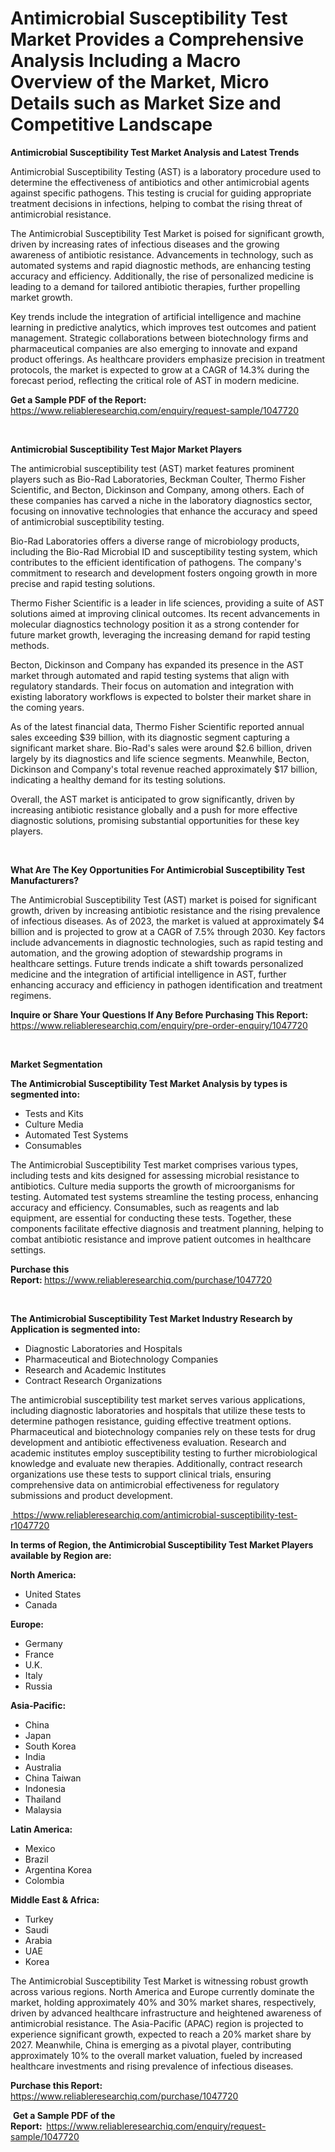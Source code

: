 <p><h1>Antimicrobial Susceptibility Test Market Provides a Comprehensive Analysis Including a Macro Overview of the Market, Micro Details such as Market Size and Competitive Landscape</h1></p><p><strong>Antimicrobial Susceptibility Test Market Analysis and Latest Trends</strong></p>
<p><p>Antimicrobial Susceptibility Testing (AST) is a laboratory procedure used to determine the effectiveness of antibiotics and other antimicrobial agents against specific pathogens. This testing is crucial for guiding appropriate treatment decisions in infections, helping to combat the rising threat of antimicrobial resistance. </p><p>The Antimicrobial Susceptibility Test Market is poised for significant growth, driven by increasing rates of infectious diseases and the growing awareness of antibiotic resistance. Advancements in technology, such as automated systems and rapid diagnostic methods, are enhancing testing accuracy and efficiency. Additionally, the rise of personalized medicine is leading to a demand for tailored antibiotic therapies, further propelling market growth. </p><p>Key trends include the integration of artificial intelligence and machine learning in predictive analytics, which improves test outcomes and patient management. Strategic collaborations between biotechnology firms and pharmaceutical companies are also emerging to innovate and expand product offerings. As healthcare providers emphasize precision in treatment protocols, the market is expected to grow at a CAGR of 14.3% during the forecast period, reflecting the critical role of AST in modern medicine.</p></p>
<p><strong>Get a Sample PDF of the Report:&nbsp;</strong> <a href="https://www.reliableresearchiq.com/enquiry/request-sample/1047720?utm_campaign=1896&utm_medium=2&utm_source=Github&utm_content=ia&utm_term=16042025&utm_id=antimicrobial-susceptibility-test">https://www.reliableresearchiq.com/enquiry/request-sample/1047720</a></p>
<p>&nbsp;</p>
<p><strong>Antimicrobial Susceptibility Test Major Market Players</strong></p>
<p><p>The antimicrobial susceptibility test (AST) market features prominent players such as Bio-Rad Laboratories, Beckman Coulter, Thermo Fisher Scientific, and Becton, Dickinson and Company, among others. Each of these companies has carved a niche in the laboratory diagnostics sector, focusing on innovative technologies that enhance the accuracy and speed of antimicrobial susceptibility testing.</p><p>Bio-Rad Laboratories offers a diverse range of microbiology products, including the Bio-Rad Microbial ID and susceptibility testing system, which contributes to the efficient identification of pathogens. The company's commitment to research and development fosters ongoing growth in more precise and rapid testing solutions. </p><p>Thermo Fisher Scientific is a leader in life sciences, providing a suite of AST solutions aimed at improving clinical outcomes. Its recent advancements in molecular diagnostics technology position it as a strong contender for future market growth, leveraging the increasing demand for rapid testing methods.</p><p>Becton, Dickinson and Company has expanded its presence in the AST market through automated and rapid testing systems that align with regulatory standards. Their focus on automation and integration with existing laboratory workflows is expected to bolster their market share in the coming years.</p><p>As of the latest financial data, Thermo Fisher Scientific reported annual sales exceeding $39 billion, with its diagnostic segment capturing a significant market share. Bio-Rad's sales were around $2.6 billion, driven largely by its diagnostics and life science segments. Meanwhile, Becton, Dickinson and Company's total revenue reached approximately $17 billion, indicating a healthy demand for its testing solutions.</p><p>Overall, the AST market is anticipated to grow significantly, driven by increasing antibiotic resistance globally and a push for more effective diagnostic solutions, promising substantial opportunities for these key players.</p></p>
<p>&nbsp;</p>
<p><strong>What Are The Key Opportunities For Antimicrobial Susceptibility Test Manufacturers?</strong></p>
<p><p>The Antimicrobial Susceptibility Test (AST) market is poised for significant growth, driven by increasing antibiotic resistance and the rising prevalence of infectious diseases. As of 2023, the market is valued at approximately $4 billion and is projected to grow at a CAGR of 7.5% through 2030. Key factors include advancements in diagnostic technologies, such as rapid testing and automation, and the growing adoption of stewardship programs in healthcare settings. Future trends indicate a shift towards personalized medicine and the integration of artificial intelligence in AST, further enhancing accuracy and efficiency in pathogen identification and treatment regimens.</p></p>
<p><strong>Inquire or Share Your Questions If Any Before Purchasing This Report:</strong> <a href="https://www.reliableresearchiq.com/enquiry/pre-order-enquiry/1047720?utm_campaign=1896&utm_medium=2&utm_source=Github&utm_content=ia&utm_term=16042025&utm_id=antimicrobial-susceptibility-test">https://www.reliableresearchiq.com/enquiry/pre-order-enquiry/1047720</a></p>
<p>&nbsp;</p>
<p><strong>Market Segmentation</strong></p>
<p><strong>The Antimicrobial Susceptibility Test Market Analysis by types is segmented into:</strong></p>
<p><ul><li>Tests and Kits</li><li>Culture Media</li><li>Automated Test Systems</li><li>Consumables</li></ul></p>
<p><p>The Antimicrobial Susceptibility Test market comprises various types, including tests and kits designed for assessing microbial resistance to antibiotics. Culture media supports the growth of microorganisms for testing. Automated test systems streamline the testing process, enhancing accuracy and efficiency. Consumables, such as reagents and lab equipment, are essential for conducting these tests. Together, these components facilitate effective diagnosis and treatment planning, helping to combat antibiotic resistance and improve patient outcomes in healthcare settings.</p></p>
<p><strong>Purchase this Report:&nbsp;</strong><a href="https://www.reliableresearchiq.com/purchase/1047720?utm_campaign=1896&utm_medium=2&utm_source=Github&utm_content=ia&utm_term=16042025&utm_id=antimicrobial-susceptibility-test">https://www.reliableresearchiq.com/purchase/1047720</a></p>
<p>&nbsp;</p>
<p><strong>The Antimicrobial Susceptibility Test Market Industry Research by Application is segmented into:</strong></p>
<p><ul><li>Diagnostic Laboratories and Hospitals</li><li>Pharmaceutical and Biotechnology Companies</li><li>Research and Academic Institutes</li><li>Contract Research Organizations</li></ul></p>
<p><p>The antimicrobial susceptibility test market serves various applications, including diagnostic laboratories and hospitals that utilize these tests to determine pathogen resistance, guiding effective treatment options. Pharmaceutical and biotechnology companies rely on these tests for drug development and antibiotic effectiveness evaluation. Research and academic institutes employ susceptibility testing to further microbiological knowledge and evaluate new therapies. Additionally, contract research organizations use these tests to support clinical trials, ensuring comprehensive data on antimicrobial effectiveness for regulatory submissions and product development.</p></p>
<p><a href="https://www.reliableresearchiq.com/antimicrobial-susceptibility-test-r1047720?utm_campaign=1896&utm_medium=2&utm_source=Github&utm_content=ia&utm_term=16042025&utm_id=antimicrobial-susceptibility-test">&nbsp;https://www.reliableresearchiq.com/antimicrobial-susceptibility-test-r1047720</a></p>
<p><strong>In terms of Region, the Antimicrobial Susceptibility Test Market Players available by Region are:</strong></p>
<p>
    <p> <strong> North America: </strong>
        <ul>
            <li>United States</li>
            <li>Canada</li>
        </ul>
        </p> 
    <p> <strong> Europe: </strong>
        <ul>
            <li>Germany</li>
            <li>France</li>
            <li>U.K.</li>
            <li>Italy</li>
            <li>Russia</li>
        </ul>
        </p> 
    <p> <strong> Asia-Pacific: </strong>
        <ul>
            <li>China</li>
            <li>Japan</li>
            <li>South Korea</li>
            <li>India</li>
            <li>Australia</li>
            <li>China Taiwan</li>
            <li>Indonesia</li>
            <li>Thailand</li>
            <li>Malaysia</li>
        </ul>
        </p> 
    <p> <strong> Latin America: </strong>
        <ul>
            <li>Mexico</li>
            <li>Brazil</li>
            <li>Argentina Korea</li>
            <li>Colombia</li>
        </ul>
        </p> 
    <p> <strong> Middle East & Africa: </strong>
        <ul>
            <li>Turkey</li>
            <li>Saudi</li>
            <li>Arabia</li>
            <li>UAE</li>
            <li>Korea</li>
        </ul>
    </p>
    </p>
<p><p>The Antimicrobial Susceptibility Test Market is witnessing robust growth across various regions. North America and Europe currently dominate the market, holding approximately 40% and 30% market shares, respectively, driven by advanced healthcare infrastructure and heightened awareness of antimicrobial resistance. The Asia-Pacific (APAC) region is projected to experience significant growth, expected to reach a 20% market share by 2027. Meanwhile, China is emerging as a pivotal player, contributing approximately 10% to the overall market valuation, fueled by increased healthcare investments and rising prevalence of infectious diseases.</p></p>
<p><strong>Purchase this Report: </strong><a href="https://www.reliableresearchiq.com/purchase/1047720?utm_campaign=1896&utm_medium=2&utm_source=Github&utm_content=ia&utm_term=16042025&utm_id=antimicrobial-susceptibility-test">https://www.reliableresearchiq.com/purchase/1047720</a></p>
<p>&nbsp;<strong>Get a Sample PDF of the Report:&nbsp;&nbsp;</strong><a href="https://www.reliableresearchiq.com/enquiry/request-sample/1047720?utm_campaign=1896&utm_medium=2&utm_source=Github&utm_content=ia&utm_term=16042025&utm_id=antimicrobial-susceptibility-test">https://www.reliableresearchiq.com/enquiry/request-sample/1047720</a></p>
<p><strong></strong></p>
<p><p></p><p></p><p></p></p>